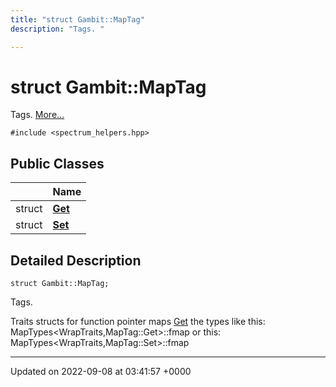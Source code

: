 ```yaml
---
title: "struct Gambit::MapTag"
description: "Tags. "

---
```


# struct Gambit::MapTag



Tags.  [More...](#detailed-description)


`#include <spectrum_helpers.hpp>`

## Public Classes

|                | Name           |
| -------------- | -------------- |
| struct | **[Get](/documentation/code/classes/structgambit_1_1maptag_1_1get/)**  |
| struct | **[Set](/documentation/code/classes/structgambit_1_1maptag_1_1set/)**  |

## Detailed Description

```
struct Gambit::MapTag;
```

Tags. 

Traits structs for function pointer maps [Get](/documentation/code/classes/structgambit_1_1maptag_1_1get/) the types like this: MapTypes<WrapTraits,MapTag::Get>::fmap or this: MapTypes<WrapTraits,MapTag::Set>::fmap 

-------------------------------

Updated on 2022-09-08 at 03:41:57 +0000